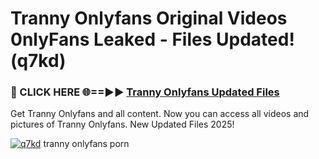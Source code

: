 # Tranny Onlyfans Original Videos 0nlyFans Leaked - Files Updated! (q7kd)

<h3>🔴 CLICK HERE 🌐==►► <a href="https://tinyurl.com/2jnfzry5" rel="nofollow">Tranny Onlyfans Updated Files</a></h3>

Get Tranny Onlyfans and all content. Now you can access all videos and pictures of Tranny Onlyfans. New Updated Files 2025!

[![q7kd](https://i.imgur.com/GyGTBgg.gif)](https://tinyurl.com/2jnfzry5)
tranny onlyfans porn